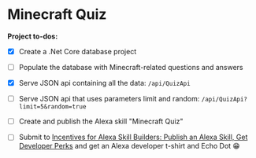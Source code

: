 # Minecraft Quiz

**Project to-dos:**
- [x] Create a .Net Core database project
- [ ] Populate the database with Minecraft-related questions and answers
- [x] Serve JSON api containing all the data: `/api/QuizApi`
- [ ] Serve JSON api that uses parameters limit and random: `/api/QuizApi?limit=5&random=true`
- [ ] Create and publish the Alexa skill "Minecraft Quiz"
- [ ] Submit to 
[Incentives for Alexa Skill Builders: Publish an Alexa Skill, Get Developer Perks](https://developer.amazon.com/alexa-skills-kit/anz/alexa-developer-skill-promotion)
and get an Alexa developer t-shirt and Echo Dot :grin:

 
